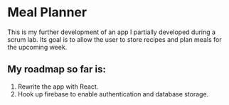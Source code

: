 # Meal Planner
This is my further development of an app I partially developed during a scrum lab. Its goal is to allow the user to store recipes and plan meals for the upcoming week.

## My roadmap so far is:

1. Rewrite the app with React.
2. Hook up firebase to enable authentication and database storage.
